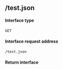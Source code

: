 ## /test.json
#### Interface type
	GET
#### Interface request address
	/test.json
#### Return interface
```js

```